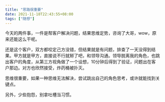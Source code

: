 ```yaml
---
title: "思路很重要"
date: 2021-11-18T22:43:55+08:00
tags: ["随想"]
---
```

今天的两件事，一件是帮客户解决问题，结果思维定势，咨询了大哥，wow，原来还能这么干呢。

还是这个客户，双方都咬定己方没错，但结果就是有问题，排查了一天没得到结果。甲方就是甲方，直接说不行就掰了吧，和领导沟通。领导脱离我的角色，也跳出客户的角度，从第三方视角做了一个设想，10分钟后得到了验证，问题出在客户那边。对方也欣然接受，炸药桶被扑灭。

思维很重要，如果一种思维无法解决，尝试跳出自己的角色思考，或许就能找到关键点。

另外，少些抱怨，别拿吐槽当习惯。



